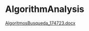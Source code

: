 # AlgorithmAnalysis
[AlgoritmosBusqueda_174723.docx](https://github.com/annlima/AlgorithmAnalysis/files/13064708/AlgoritmosBusqueda_174723.docx)

